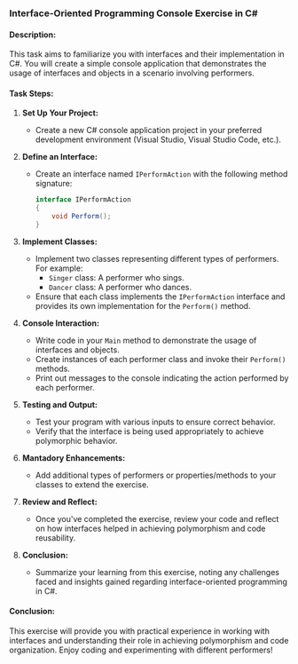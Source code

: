 ### Interface-Oriented Programming Console Exercise in C#

#### Description:
This task aims to familiarize you with interfaces and their implementation in C#. You will create a simple console application that demonstrates the usage of interfaces and objects in a scenario involving performers.

#### Task Steps:

1. **Set Up Your Project:**
   - Create a new C# console application project in your preferred development environment (Visual Studio, Visual Studio Code, etc.).

2. **Define an Interface:**
   - Create an interface named `IPerformAction` with the following method signature:
     ```csharp
     interface IPerformAction
     {
         void Perform();
     }
     ```

3. **Implement Classes:**
   - Implement two classes representing different types of performers. For example:
     - `Singer` class: A performer who sings.
     - `Dancer` class: A performer who dances.
   - Ensure that each class implements the `IPerformAction` interface and provides its own implementation for the `Perform()` method.

4. **Console Interaction:**
   - Write code in your `Main` method to demonstrate the usage of interfaces and objects.
   - Create instances of each performer class and invoke their `Perform()` methods.
   - Print out messages to the console indicating the action performed by each performer.

5. **Testing and Output:**
   - Test your program with various inputs to ensure correct behavior.
   - Verify that the interface is being used appropriately to achieve polymorphic behavior.

6. **Mantadory Enhancements:**
   - Add additional types of performers or properties/methods to your classes to extend the exercise.

8. **Review and Reflect:**
   - Once you've completed the exercise, review your code and reflect on how interfaces helped in achieving polymorphism and code reusability.

10. **Conclusion:**
    - Summarize your learning from this exercise, noting any challenges faced and insights gained regarding interface-oriented programming in C#.

#### Conclusion:
This exercise will provide you with practical experience in working with interfaces and understanding their role in achieving polymorphism and code organization. Enjoy coding and experimenting with different performers!

